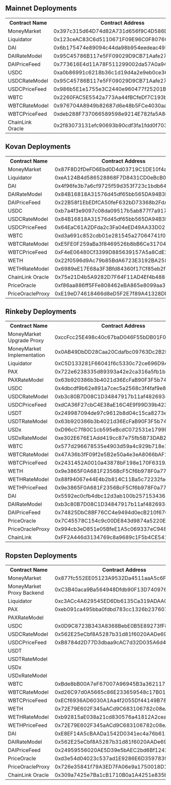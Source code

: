 ## Mainnet Deployments

<table>
	<tr>
   		<th>Contract Name</th>
    	<th>Contract Address</th>
	</tr>
	<tr>
		<td> MoneyMarket </td>
		<td> 0x397c315d64D74d82A731d656f9C4D586D200F90A </td>
		<!-- Money market: 0x3c6513d4d0de82d42ea30593a86273e9607f66a0
		Admin Upgradeability Proxy: 0x397c315d64D74d82A731d656f9C4D586D200F90A
		Proxy Admin: 0x94dB9B9d725a39F01816987deDC6fd00d58DcE65 -->
	</tr>
	<tr>
		<td> Liquidator </td>
		<td> 0x123ceAC83C6d5110671F09E96C0F8076CE4bC839 </td>
	</tr>
	<tr>
		<td> DAI </td>
		<td> 0x6b175474e89094c44da98b954eedeac495271d0f </td>
	</tr>
	<tr>
		<td> DAIRateModel </td>
		<td> 0x95C45786B117e5FF09029D9CB71Aafe278264A3b </td>
	</tr>
	<tr>
		<td> DAIPriceFeed </td>
		<td> 0x773616E4d11A78F511299002da57A0a94577F1f4 </td>
	</tr>
    <tr>
    	<td> USDC </td>
    	<td> 0xa0b86991c6218b36c1d19d4a2e9eb0ce3606eb48 </td>
    </tr>
    <tr>
    	<td> USDCRateModel </td>
    	<td> 0x95C45786B117e5FF09029D9CB71Aafe278264A3b </td>
    </tr>
	<tr>
    	<td> USDCPriceFeed </td>
    	<td> 0x986b5E1e1755e3C2440e960477f25201B0a8bbD4 </td>
    </tr>
    <tr>
    	<td> WBTC </td>
    	<td> 0x2260FAC5E5542a773Aa44fBCfeDf7C193bc2C599 </td>
    </tr>
    <tr>
    	<td> WBTCRateModel </td>
    	<td> 0x976704A8949b82687d6e48b5FCe4030aab7c2e4F </td>
    </tr>
	<tr>
    	<td> WBTCPriceFeed </td>
    	<td> 0xdeb288F737066589598e9214E782fa5A8eD689e8 </td>
    </tr>
	<tr>
    	<td> ChainLink Oracle </td>
    	<td> 0x2f83073131efc90693b90cdf3fa1fdd0f7030e05 </td>
    </tr>

</table>

## Kovan Deployments

<table>
	<tr>
   		<th>Contract Name</th>
    	<th>Contract Address</th>
	</tr>
	<tr>
		<td> MoneyMarket </td>
		<td> 0x87F8D2fDeFD6Ebd0D4d03719C1DE10f4aDE2C7f5 </td>
	</tr>
	<tr>
		<td> Liquidator </td>
		<td> 0xeA124B4d586528868F7D8431CD0eBcB074886E61 </td>
	</tr>
	<tr>
		<td> DAI </td>
		<td> 0x4f96fe3b7a6cf9725f59d353f723c1bdb64ca6aa </td>
	</tr>
	<tr>
		<td> DAIRateModel </td>
		<td> 0x84B16818A31576d45df65bb565DA94B3Dd98812B </td>
	</tr>
	<tr>
		<td> DAIPriceFeed </td>
		<td> 0x22B58f1EbEDfCA50feF632bD73368b2FdA96D541 </td>
	</tr>
    <tr>
    	<td> USDC </td>
    	<td> 0xb7a4f3e9097c08da09517b5ab877f7a917224ede </td>
    </tr>
    <tr>
    	<td> USDCRateModel </td>
    	<td> 0x84B16818A31576d45df65bb565DA94B3Dd98812B </td>
    </tr>
	<tr>
    	<td> USDCPriceFeed </td>
    	<td> 0x64EaC61A2DFda2c3Fa04eED49AA33D021AeC8838 </td>
    </tr>
    <tr>
    	<td> WBTC </td>
    	<td> 0xd3a691c852cdb01e281545a27064741f0b7f6825 </td>
    </tr>
    <tr>
    	<td> WBTCRateModel </td>
    	<td> 0xE5FE0F259aBa3f8469526b8bB6Ce3170487a1984 </td>
    </tr>
	<tr>
    	<td> WBTCPriceFeed </td>
    	<td> 0xF4eE06480Cf3399D885639157A5a8CdE21F6934A </td>
    </tr>
    <tr>
    	<td> WETH </td>
    	<td> 0x22f0596d9Ac79b85BdA6723E3192BA258346C3d5 </td>
		<!-- 0x5eca15b12d959dfcf9c71c59f8b467eb8c6efd0b -->
    </tr>
    <tr>
    	<td> WETHRateModel </td>
    	<td> 0x6989eE17E68a3F3Bfd84360f17Cf85eb2f0D7A3d </td>
    </tr>
	<tr>
    	<td> ChainLink Oracle </td>
    	<td> 0x75e21D4b5A9282D7F64F11AD4Ef4b488518106F3 </td>
    </tr>
    <tr>
    	<td> PriceOracle </td>
    	<td> 0xf86aa886ff5FFe808462eBA865e8099aa318E46F </td>
    </tr>
    <tr>
    	<td> PriceOracleProxy </td>
    	<td> 0xE19eD74618466d8eD5F2E7f89A41328DFa8e46F5 </td>
    </tr>

</table>

## Rinkeby Deployments

<table>
	<tr>
   		<th>Contract Name</th>
    	<th>Contract Address</th>
	</tr>
	<tr>
		<td> MoneyMarket Upgrade Proxy </td>
		<td> 0xccFcc25E498c40c67baD046F55bDB01F0eeDA870 </td>
	</tr>
	<tr>
		<td> MoneyMarket Implementation</td>
		<td> 0x0AB49DbDD28Caa20Cdafbc09763Dc2B2F85c7A3B </td>
	</tr>
	<tr>
		<td> Liquidator </td>
		<td> 0xC5D133281F66041f6c5330c72ce696D9A847EC0F </td>
	</tr>
	<tr>
		<td> PAX </td>
		<td> 0x722e6238335d89393a42e2ca316a5fb1b8b2eb55 </td>
	</tr>
	<tr>
		<td> PAXRateModel </td>
		<td> 0x63b920386b3b4021d36EcFaB90F3F5b74Bc8b902 </td>
	</tr>
	<tr>
		<td> USDC </td>
		<td> 0x4dbcdf9b62e891a7cec5a2568c3f4faf9e8abe2b </td>
	</tr>
	<tr>
		<td> USDCRateModel </td>
		<td> 0xb3c80B7D08C1D34847917b11af48269345B2632F </td>
	</tr>
	<tr>
		<td> USDCPriceFeed </td>
		<td> 0xdCA36F27cbC4E38aE16C4E9f99D39b42337F6dcf </td>
	</tr>
	<tr>
		<td> USDT </td>
		<td> 0x249987094de97c9612b8d04c15ca8273e43c20ac </td>
	</tr>
	<tr>
		<td> USDTRateModel </td>
		<td> 0x63b920386b3b4021d36EcFaB90F3F5b74Bc8b902 </td>
	</tr>
	<tr>
		<td> USDx </td>
		<td> 0xD96cC7f80C1cb595eBcdC072531e1799B3a2436E </td>
	</tr>
	<tr>
		<td> USDxRateModel </td>
		<td> 0xe302E676E1Add419cc87e75fb5B73DAB24Ad1534 </td>
	</tr>
	<tr>
		<td> WBTC </td>
		<td> 0x577d296678535e4903d59a4c929b718e1d575e0a </td>
	</tr>
	<tr>
		<td> WBTCRateModel </td>
		<td> 0x47A36b3fF09f2e5B2e50a4e3eA8066bAF18759d6 </td>
	</tr>
	<tr>
		<td> WBTCPriceFeed </td>
		<td> 0x2431452A0010a43878bF198e170F6319Af6d27F4 </td>
	</tr>
	<tr>
		<td> WETH </td>
		<td> 0x9e3865F0A681F2356BcF5Cf6b978F0a773716886 </td>
	</tr>
	<tr>
		<td> WETHRateModel </td>
		<td> 0x88f94067e44E4b2b814C11Ba5c72232faea3f029 </td>
	</tr>
	<tr>
		<td> WETHPriceFeed </td>
		<td> 0x9e3865F0A681F2356BcF5Cf6b978F0a773716886 </td>
	</tr>
	<tr>
		<td> DAI </td>
		<td> 0x5592ec0cfb4dbc12d3ab100b257153436a1f0fea </td>
	</tr>
	<tr>
		<td> DAIRateModel </td>
		<td> 0xb3c80B7D08C1D34847917b11af48269345B2632F </td>
	</tr>
	<tr>
		<td> DAIPriceFeed </td>
		<td> 0x74825DbC8BF76CC4e9494d0ecB210f676Efa001D </td>
	</tr>
  <tr>
  	<td> PriceOracle </td>
  	<td> 0x7C45578C154c9c00DE843d9874a5220E7089c581
	</td>
  </tr>
  <tr>
  	<td> PriceOracleProxy </td>
  	<td> 0x994cb3eD851e05BfeE1A5c069337eC9486829E90 </td>
  </tr>
  <tr>
  	<td> ChainLink </td>
  	<td> 0xFF2A446d3134769c8a9689c1F5b4CE5416366895 </td>
  </tr>

</table>

## Ropsten Deployments

<table>
	<tr>
   		<th>Contract Name</th>
    	<th>Contract Address</th>
	</tr>
	<tr>
		<td> MoneyMarket </td>
		<td> 0x877fc552EE05123A9532Da4511aaA5c6F212ECc0 </td>
	</tr>
	<tr>
		<td> MoneyMarket Proxy Backend </td>
		<td> 0xC3B40aca9Ba564948Dfdb90F13D7409766136D1A </td>
	</tr>
	<tr>
		<td> Liquidator </td>
		<td> 0xc3ACc4A629545ED6Db6135Ca319ADAA012605028 </td>
	</tr>
	<tr>
		<td> PAX </td>
		<td> 0xeb091ca495bba0fdbd783cc1326b237607d96cc8 </td>
	</tr>
	<tr>
		<td> PAXRateModel </td>
		<!-- <td> 0x63b920386b3b4021d36EcFaB90F3F5b74Bc8b902 </td> -->
	</tr>
	<tr>
		<td> USDC </td>
		<td> 0x0D9C8723B343A8368BebE0B5E89273fF8D712e3C </td>
	</tr>
	<tr>
		<td> USDCRateModel </td>
		<!-- <td> 0x977E1AD0987dEA9ea880f711FD5a3cA9b37D4f39 </td> -->
		<td> 0x562E25eCbf8A5287b31d81f6020AADe698030BcA </td>
	</tr>
	<tr>
		<td> USDCPriceFeed </td>
		<td> 0xB8784d2D77D3dbaa9cAC7d32D035A6d41e414e9c </td>
	</tr>
	<tr>
		<td> USDT </td>
		<!-- <td> 0x249987094de97c9612b8d04c15ca8273e43c20ac </td> -->
	</tr>
	<tr>
		<td> USDTRateModel </td>
		<!-- <td> 0x63b920386b3b4021d36EcFaB90F3F5b74Bc8b902 </td> -->
	</tr>
	<tr>
		<td> USDx </td>
		<!-- <td> 0xD96cC7f80C1cb595eBcdC072531e1799B3a2436E </td> -->
	</tr>
	<tr>
		<td> USDxRateModel </td>
		<!-- <td> 0xe302E676E1Add419cc87e75fb5B73DAB24Ad1534 </td> -->
	</tr>
	<tr>
		<td> WBTC </td>
		<td> 0xBde8bB00A7eF67007A96945B3a3621177B615C44 </td>
	</tr>
	<tr>
		<td> WBTCRateModel </td>
		<!-- <td> 0x8E494bcd29b45A194335b91947d09ff3643437F5 </td> -->
		<td> 0xd26C97d0A5665c86E233659548c17B018ba4E086 </td>
	</tr>
	<tr>
		<td> WBTCPriceFeed </td>
		<td> 0xECf6936AD6030A1Aa4f2055Df44149B7846628F7 </td>
	</tr>
	<tr>
		<td> WETH </td>
		<!-- <td> 0xc778417E063141139Fce010982780140Aa0cD5Ab </td> -->
		<td> 0x72E79E602F345aACd9C683106782c08eAf92f0D7 </td>
	</tr>
	<tr>
		<td> WETHRateModel </td>
		<!-- <td> 0x8E494bcd29b45A194335b91947d09ff3643437F5 </td> -->
		<td> 0xb92815aE038a21cd830576a41812A2cea8B85447 </td>
	</tr>
	<tr>
		<td> WETHPriceFeed </td>
		<td> 0x72E79E602F345aACd9C683106782c08eAf92f0D7 </td>
	</tr>
	<tr>
		<td> DAI </td>
		<!-- <td> 0x31F42841c2db5173425b5223809CF3A38FEde360 </td> -->
		<!-- The above is Compound's DAI token which does not work anymore -->
		<!-- Below is a custom token created for Alkemi in Ropsten as a replacement for DAI in ropsten -->
		<td> 0xE8EF14A5cBAADa1542D0341ec4a76b611BA209aF </td>
	</tr>
	<tr>
		<td> DAIRateModel </td>
		<!-- <td> 0x977E1AD0987dEA9ea880f711FD5a3cA9b37D4f39 </td> -->
		<td> 0x562E25eCbf8A5287b31d81f6020AADe698030BcA </td>
	</tr>
	<tr>
		<td> DAIPriceFeed </td>
		<td> 0x24959556020AE5D39e5bAEC2bd6Bf12420C25aB5 </td>
	</tr>
  <tr>
  	<td> PriceOracle </td>
  	<td> 0xd3e54d04023c537ad1E9286E6D3597839F84466D
	</td>
  </tr>
  <tr>
  	<td> PriceOracleProxy </td>
  	<td> 0x726e35841f79A3ED7FA06e9a1750018D19b4C951 </td>
  </tr>
  <tr>
  	<td> ChainLink Oracle </td>
  	<td> 0x309a7425e7Ba1cB1710B0a1A4251e835bF8A8235 </td>
  </tr>

</table>
